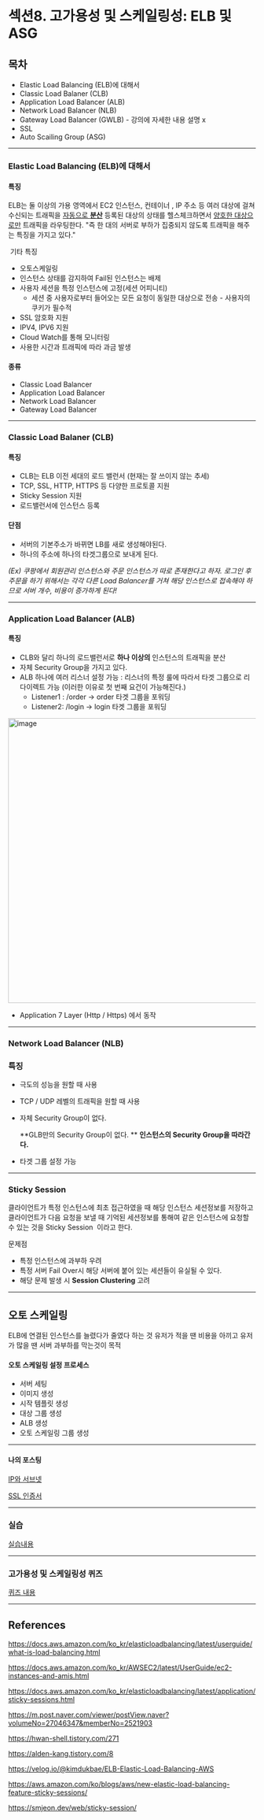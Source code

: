 # 섹션8. 고가용성 및 스케일링성: ELB 및 ASG

## 목차

* Elastic Load Balancing (ELB)에 대해서
* Classic Load Balaner (CLB)
* Application Load Balancer (ALB)
* Network Load Balancer (NLB)
* Gateway Load Balancer (GWLB) - 강의에 자세한 내용 설명 x
* SSL
* Auto Scailing Group (ASG)

------

### **Elastic Load Balancing (ELB)에 대해서**

#### 특징

ELB는 둘 이상의 가용 영역에서 EC2 인스턴스, 컨테이너 , IP 주소 등 여러 대상에 걸쳐 수신되는 트래픽을 <u>자동으로 **분산**</u> 
등록된 대상의 상태를 헬스체크하면서 <u>양호한 대상으로만</u> 트래픽을 라우팅한다.
"즉 한 대의 서버로 부하가 집중되지 않도록 트래픽을 해주는 특징을 가지고 있다."

​	기타 특징

* 오토스케일링
* 인스턴스 상태를 감지하여 Fail된 인스턴스는 배제
* 사용자 세션을 특정 인스턴스에 고정(세션 어피니티)
  * 세션 중 사용자로부터 들어오는 모든 요청이 동일한 대상으로 전송 - 사용자의 쿠키가 필수적
* SSL 암호화 지원
* IPV4, IPV6 지원
* Cloud Watch를 통해 모니터링
* 사용한 시간과 트래픽에 따라 과금 발생

#### 종류

* Classic Load Balancer
* Application Load Balancer
* Network Load Balancer
* Gateway Load Balancer

------

### **Classic Load Balaner (CLB)**

#### 특징

* CLB는  ELB 이전 세대의 로드 밸런서
  (현재는 잘 쓰이지 않는 추세)
* TCP, SSL, HTTP, HTTPS 등 다양한 프로토콜 지원
* Sticky Session 지원
* 로드밸런서에 인스턴스 등록

#### 단점

* 서버의 기본주소가 바뀌면 LB를 새로 생성해야된다.
* 하나의 주소에 하나의 타겟그룹으로 보내게 된다.

*(Ex) 쿠팡에서 회원관리 인스턴스와 주문 인스턴스가 따로 존재한다고 하자. 로그인 후 주문을 하기 위해서는 각각 다른 Load Balancer를 거쳐 해당 인스턴스로 접속해야 하므로 서버 개수, 비용이 증가하게 된다!*

------

### **Application Load Balancer (ALB)**

#### 특징

* CLB와 달리 하나의 로드밸런서로 **하나 이상의** 인스턴스의 트래픽을 분산
* 자체 Security Group을 가지고 있다.
* ALB 하나에 여러 리스너 설정 가능
  : 리스너의 특정 룰에 따라서 타겟 그룹으로 리다이렉트 가능
     (이러한 이유로 첫 번째 요건이 가능해진다.)
  * Listener1 : /order -> order 타겟 그룹을 포워딩
  * Listener2: /login -> login 타겟 그룹을 포워딩

<img width="579" alt="image" src="https://user-images.githubusercontent.com/33277588/155826959-81c3ac81-ebf9-49f9-ba4e-cb569bb30eff.png">

* Application 7 Layer (Http / Https) 에서 동작

------

### **Network Load Balancer (NLB)**

### 특징

* 극도의 성능을 원할 때 사용

* TCP / UDP 레벨의 트래픽을 원할 때 사용

* 자체 Security Group이 없다.

  **GLB만의 Security Group이 없다. **
  **인스턴스의 Security Group을 따라간다.**

* 타겟 그룹 설정 가능

------

### **Sticky Session**

클라이언트가 특정 인스턴스에 최초 접근하였을 때 해당 인스턴스 세션정보를 저장하고
클라이언트가 다음 요청을 보낼 때 기억된 세션정보를 통해여 같은 인스턴스에 요청할 수 있는 것을 Sticky Session  이라고 한다.

문제점

* 특정 인스턴스에 과부하 우려
* 특정 서버 Fail Over시 해당 서버에 붙어 있는 세션들이 유실될 수 있다.
* 해당 문제 발생 시 **Session Clustering** 고려

------

## **오토 스케일링**

ELB에 연결된 인스턴스를 늘렸다가 줄였다 하는 것
유저가 적을 땐 비용을 아끼고 유저가 많을 땐 서버 과부하를 막는것이 목적



#### 오토 스케일링 설정 프로세스

* 서버 세팅
* 이미지 생성
* 시작 템플릿 생성
* 대상 그룹 생성
* ALB 생성
* 오토 스케일링 그룹 생성

------

#### 나의 포스팅

[IP와 서브넷](https://jwdeveloper.tistory.com/298)

[SSL 인증서](https://jwdeveloper.tistory.com/232)

------

### **실습**

[실습내용](https://elderly-yak-238.notion.site/ELB-ASG-fd867aece65a4ffc87473449b8ad2536)

------

### **고가용성 및 스케일링성 퀴즈**

[퀴즈 내용](https://elderly-yak-238.notion.site/ELB-ASG-0f3aa50818e94065a73d4ea4621cd115)

------

## References

https://docs.aws.amazon.com/ko_kr/elasticloadbalancing/latest/userguide/what-is-load-balancing.html

https://docs.aws.amazon.com/ko_kr/AWSEC2/latest/UserGuide/ec2-instances-and-amis.html

https://docs.aws.amazon.com/ko_kr/elasticloadbalancing/latest/application/sticky-sessions.html

https://m.post.naver.com/viewer/postView.naver?volumeNo=27046347&memberNo=2521903

https://hwan-shell.tistory.com/271

https://alden-kang.tistory.com/8

https://velog.io/@kimdukbae/ELB-Elastic-Load-Balancing-AWS

https://aws.amazon.com/ko/blogs/aws/new-elastic-load-balancing-feature-sticky-sessions/

https://smjeon.dev/web/sticky-session/
